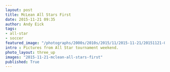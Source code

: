 ```yaml
---
layout: post
title: McLean All Stars First
date: 2015-11-21 09:35
author: Andy Eick
tags:
- all-star
- soccer
featured_image: "/photographs/2000s/2010s/2015/11/2015-11-21/20151121-0472.jpg"
intro : Pictures from All Star tournament weekend.
photo_layout: three_up
images: "2015-11-21-mclean-all-stars-first"
published: True
---
```

